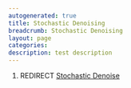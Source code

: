 ```yaml
---
autogenerated: true
title: Stochastic Denoising
breadcrumb: Stochastic Denoising
layout: page
categories: 
description: test description
---
```


1.  REDIRECT [Stochastic Denoise](Stochastic_Denoise)
